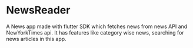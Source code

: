 # NewsReader
A News app made with flutter SDK which fetches news from news API and NewYorkTimes api. It has features like category wise news, searching for news articles in this app.
